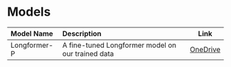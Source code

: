 # Models #

| Model Name           | <div style="width:150px">Description</div>         |  Link                |  
| :------------------- | :------------------------------------------------- | :------------------: |  
| Longformer-P         | A fine-tuned Longformer model on our trained data  | [OneDrive](https://1drv.ms/u/s!ArPzysVAJSvtqKBHeRvCj16o74qXPQ) | 
